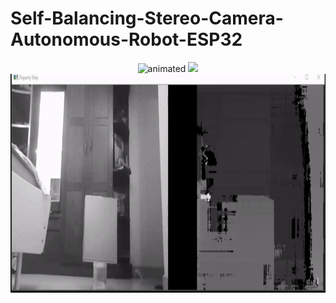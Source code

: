 
# Self-Balancing-Stereo-Camera-Autonomous-Robot-ESP32

<p align="center">
  <img src="/Graphics/Robot_Model.gif" alt="animated" width="550" height="600" />
  <img src="/Graphics/Acutual_Photo.png" />
  <img src="/Graphics/StereoDemo_hi.gif" alt="animated" width="1000" height="350"/>
